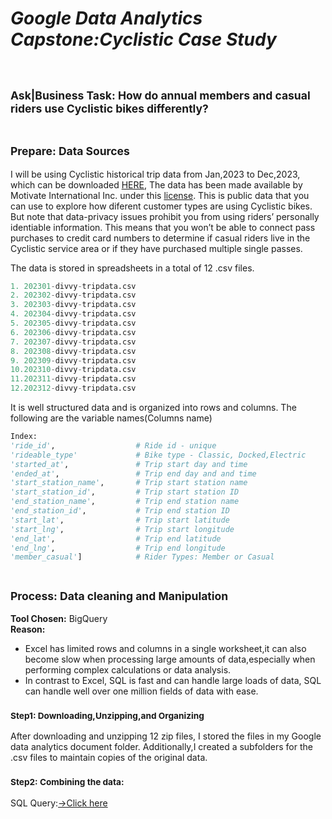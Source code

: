 # _Google Data Analytics Capstone:Cyclistic Case Study_


```python

```


```python

```

## <b><small>Ask|Business Task: How do annual members and casual riders use Cyclistic bikes differently?</small></b>


```python

```


## <b><small>Prepare: Data Sources</small></b>

I will be using Cyclistic historical trip data from Jan,2023 to Dec,2023, which can be downloaded [HERE](https://divvy-tripdata.s3.amazonaws.com/index.html), The data has been made available by Motivate
International Inc. under this [license](https://divvybikes.com/data-license-agreement). This is public data that you can use to explore how dif erent customer types are using Cyclistic bikes. But note that 
data-privacy issues prohibit you from using riders’ personally identi able information. This means that you won’t be able to connect pass purchases to credit card numbers to determine if casual riders live in the Cyclistic service area or if they have purchased multiple single passes.

The data is stored in spreadsheets in a total of 12 .csv files.


```python
1. 202301-divvy-tripdata.csv
2. 202302-divvy-tripdata.csv
3. 202303-divvy-tripdata.csv
4. 202304-divvy-tripdata.csv
5. 202305-divvy-tripdata.csv
6. 202306-divvy-tripdata.csv
7. 202307-divvy-tripdata.csv
8. 202308-divvy-tripdata.csv
9. 202309-divvy-tripdata.csv
10.202310-divvy-tripdata.csv
11.202311-divvy-tripdata.csv
12.202312-divvy-tripdata.csv
```

It is well structured data and is organized into rows and columns. The following are the variable names(Columns name) 



```python
Index:
'ride_id',                  # Ride id - unique 
'rideable_type'             # Bike type - Classic, Docked,Electric
'started_at',               # Trip start day and time
'ended_at',                 # Trip end day and and time
'start_station_name',       # Trip start station name
'start_station_id',         # Trip start station ID
'end_station_name',         # Trip end station name
'end_station_id',           # Trip end station ID
'start_lat',                # Trip start latitude
'start_lng',                # Trip start longitude
'end_lat',                  # Trip end latitude
'end_lng',                  # Trip end longitude
'member_casual']            # Rider Types: Member or Casual 
```


```python

```

## <b><small>Process: Data cleaning and Manipulation </small></b>

<b>Tool Chosen:</b> BigQuery  
<b>Reason:</b>  
- Excel has limited rows and columns in a single worksheet,it can also become slow when processing large amounts of data,especially when performing complex calculations or data analysis.
- In contrast to Excel, SQL is fast and can handle large loads of data, SQL can handle well over one million fields of data with ease. 

### <b><small>Step1: Downloading,Unzipping,and Organizing</small></b>
After downloading and unzipping 12 zip files, I stored the files in my Google data analytics document folder. Additionally,I created a subfolders for the .csv files to maintain copies of the original data.



### <b><small>Step2: Combining the data: </b></small>
SQL Query:[->Click here](link:)


```python

```
